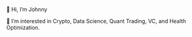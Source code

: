 👋 Hi, I’m Johnny

👀 I’m interested in Crypto, Data Science, Quant Trading, VC, and Health Optimization.

<!---
📝 Check out my blog on [Medium](johnpgolec.medium.com)

📫 Reach me on [LinkedIn](https://www.linkedin.com/in/johnny-golec-677369126/)


jgolec0323/jgolec0323 is a ✨ special ✨ repository because its `README.md` (this file) appears on your GitHub profile.
You can click the Preview link to take a look at your changes.
--->
